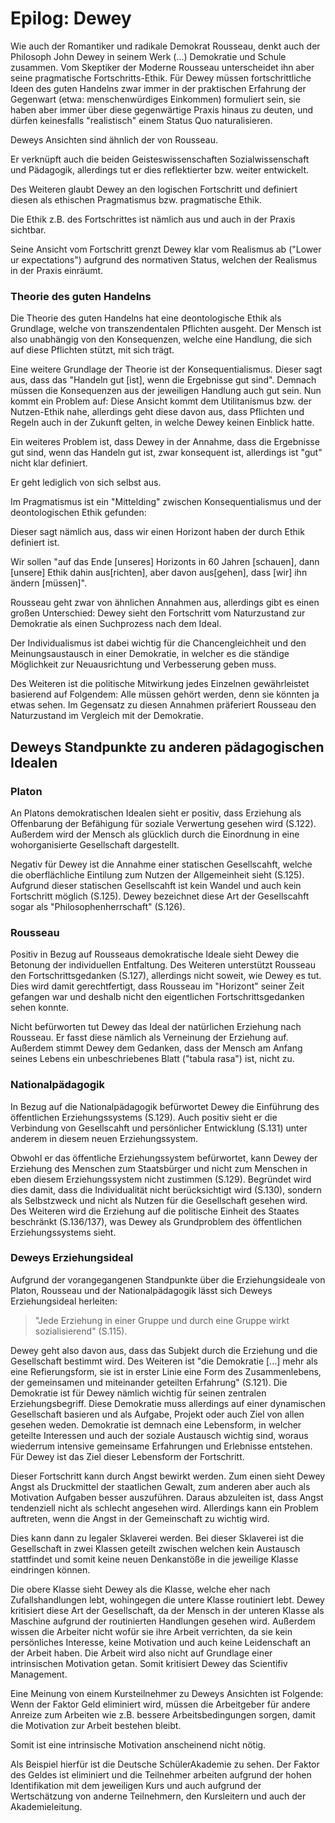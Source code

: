 # Epilog: Dewey

<!-- TODO MH: Ich schlage mal einen anderen Anfang vor (u.s.) vielleicht kommt ihr damit besser in den richtigen Duktus: ... vielleicht noch mehr BSP einfügen? -->
Wie auch der Romantiker und radikale Demokrat Rousseau, denkt auch der Philosoph John Dewey in seinem Werk (...) Demokratie und Schule zusammen.
Vom Skeptiker der Moderne Rousseau unterscheidet ihn aber seine pragmatische Fortschritts-Ethik.
Für Dewey müssen fortschrittliche Ideen des guten Handelns zwar immer in der  praktischen Erfahrung der Gegenwart (etwa: menschenwürdiges Einkommen) formuliert sein, sie haben aber immer über diese gegenwärtige Praxis hinaus zu deuten, und dürfen keinesfalls "realistisch" einem Status Quo naturalisieren.

Deweys Ansichten sind ähnlich der von Rousseau.
<!-- FIXME: MH nein, eigentlich garnicht, aber er fängt vielleicht bei einer ähnlichen Frage an -->
Er verknüpft auch die beiden Geisteswissenschaften Sozialwissenschaft und Pädagogik, allerdings tut er dies reflektierter bzw. weiter entwickelt.
<!-- FIXME MH mmh Sowi ist keine Geisteswissenschaft, würde eher schreiben: Dewey schreibt sowohl über Schule als auch Demokratie (wie Rousseau, inder Tat) -->
Des Weiteren glaubt Dewey an den logischen Fortschritt und definiert diesen als ethischen Pragmatismus bzw. pragmatische Ethik.
<!-- TODO: MH, mmh, logischer Fortschritt, was ist das denn? -->
Die Ethik z.B. des Fortschrittes ist nämlich aus und auch in der Praxis sichtbar.
<!-- FIXME: MH "nämlich"? Stil -->
Seine Ansicht vom Fortschritt grenzt Dewey klar vom Realismus ab ("Lower ur expectations") aufgrund des normativen Status, welchen der Realismus in der Praxis einräumt.


### Theorie des guten Handelns

Die Theorie des guten Handelns hat eine deontologische Ethik als Grundlage, welche von transzendentalen Pflichten ausgeht.
Der Mensch ist also unabhängig von den Konsequenzen, welche eine Handlung, die sich auf diese Pflichten stützt, mit sich trägt.
<!-- FIXME: MH nein, deontologisch heisst nicht, dass man unabhängig wäre von den Konsequenzen, nur das eine Theorie des guten Handelns sich nicht in der Beschreibung ihrer Konsequenzen erschöpft. -->
<!-- TODO: MH ich würde konsequentialistische und deontologische Ethik eher weiter oben und deutlich knapper beschreiben; sie dienen ja nur als Folie für Pragmatismus (was pragmatismus beides *nicht* ist) -->
Eine weitere Grundlage der Theorie ist der Konsequentialismus.
Dieser sagt aus, dass das "Handeln gut [ist], wenn die Ergebnisse gut sind".
Demnach müssen die Konsequenzen aus der jeweiligen Handlung auch gut sein.
Nun kommt ein Problem auf:
Diese Ansicht kommt dem Utilitanismus bzw. der Nutzen-Ethik nahe, allerdings geht diese davon aus, dass Pflichten und Regeln auch in der Zukunft gelten, in welche Dewey keinen Einblick hatte.
<!-- TODO: MH anders; util. ist *eine* variante des konsequ. Lieber raus lassen, ist nicht so wichtig. -->
Ein weiteres Problem ist, dass Dewey in der Annahme, dass die Ergebnisse gut sind, wenn das Handeln gut ist, zwar konsequent ist, allerdings ist "gut" nicht klar definiert.
<!-- TODO: MH he? Dewey ist KEIN konsequentialist. Auf welche Textstelle bezieht sich das hier? -->
Er geht lediglich von sich selbst aus.

Im Pragmatismus ist ein "Mittelding" zwischen Konsequentialismus und der deontologischen Ethik gefunden:
<!-- TODO MH: das mit dem Mittelding finde ich eigentlich ganz gut .. .vielleicht aber wissenschaftlichere Wortwahl (synthese?) finden? -->
<!-- TODO MH: Hier mal ein Vorschlag zur alternativen Strukturierung dieses Artikels: 1. Pragmatismus als aus und in der Praxis 2. Pragmatismus als Synthese von Konsequent. und Deontologie, 3. Pragmatismus in der Schule ... – das wäre dann weniger im Zeitverlauf und eher systematisch sortiert. -->
Dieser sagt nämlich aus, dass wir einen Horizont haben der durch Ethik definiert ist.
<!-- TODO: MH nöp, andersrum, wir haben eine Ethik, die durch den Horizont der Praxis definiert ist und deshalb angepasst werden muss. -->
Wir sollen "auf das Ende [unseres] Horizonts in 60 Jahren [schauen], dann [unsere] Ethik dahin aus[richten], aber davon aus[gehen], dass [wir] ihn ändern [müssen]".
<!-- FIXME MH: wessen Zitat ist das denn? Quelle? -->
<!-- TODO: MH finden wir hier vielleicht insgesamt eine schöne Dewey-Losung oder was anderes, was die pragmatische Ethik gut auf den Punkt bringt? -->
Rousseau geht zwar von ähnlichen Annahmen aus, allerdings gibt es einen großen Unterschied:
Dewey sieht den Fortschritt vom Naturzustand zur Demokratie als einen Suchprozess nach dem Ideal.
<!-- TODO: MH genau -->
Der Individualismus ist dabei wichtig für die Chancengleichheit und den Meinungsaustausch in einer Demokratie, in welcher es die ständige Möglichkeit zur Neuausrichtung und Verbesserung geben muss.
<!-- TODO: MH hier brauchen wir ein Zitat oder so, nöher am Text Original Arbeiten. -->
Des Weiteren ist die politische Mitwirkung jedes Einzelnen gewährleistet basierend auf Folgendem:
Alle müssen gehört werden, denn sie könnten ja etwas sehen.
Im Gegensatz zu diesen Annahmen präferiert Rousseau den Naturzustand im Vergleich mit der Demokratie.


## Deweys Standpunkte zu anderen pädagogischen Idealen


### Platon

An Platons demokratischen Idealen sieht er positiv, dass Erziehung als Offenbarung der Befähigung für soziale Verwertung gesehen wird (S.122).
Außerdem wird der Mensch als glücklich durch die Einordnung in eine wohorganisierte Gesellschaft dargestellt.

Negativ für Dewey ist die Annahme einer statischen Gesellscahft, welche die oberflächliche Eintilung zum Nutzen der Allgemeinheit sieht (S.125).
Aufgrund dieser statischen Gesellscahft ist kein Wandel und auch kein Fortschritt möglich (S.125).
Dewey bezeichnet diese Art der Gesellscahft sogar als "Philosophenherrschaft" (S.126).


### Rousseau

Positiv in Bezug auf Rousseaus demokratische Ideale sieht Dewey die Betonung der individuellen Entfaltung.
Des Weiteren unterstützt Rousseau den Fortschrittsgedanken (S.127), allerdings nicht soweit, wie Dewey es tut.
Dies wird damit gerechtfertigt, dass Rousseau im "Horizont" seiner Zeit gefangen war und deshalb nicht den eigentlichen Fortschrittsgedanken sehen konnte.

Nicht befürworten tut Dewey das Ideal der natürlichen Erziehung nach Rousseau.
Er fasst diese nämlich als Verneinung der Erziehung auf.
Außerdem stimmt Dewey dem Gedanken, dass der Mensch am Anfang seines Lebens ein unbeschriebenes Blatt ("tabula rasa") ist, nicht zu.


### Nationalpädagogik

In Bezug auf die Nationalpädagogik befürwortet Dewey die Einführung des öffentlichen Erziehungssystems (S.129).
Auch positiv sieht er die Verbindung von Gesellscahft und persönlicher Entwicklung (S.131) unter anderem in diesem neuen Erziehungssystem.

Obwohl er das öffentliche Erziehungssystem befürwortet, kann Dewey der Erziehung des Menschen zum Staatsbürger und nicht zum Menschen in eben diesem Erziehungssystem nicht zustimmen (S.129).
Begründet wird dies damit, dass die Individualität nicht berücksichtigt wird (S.130), sondern als Selbstzweck und nicht als Nutzen für die Gesellschaft gesehen wird.
Des Weiteren wird die Erziehung auf die politische Einheit des Staates beschränkt (S.136/137), was Dewey als Grundproblem des öffentlichen Erziehungssystems sieht.
<!-- TODO MH: schweren herzens sollen die o.s. Absätze raus; der Vergleich zu den anderen Pädagogiken muss leider entfallen. -->


### Deweys Erziehungsideal

Aufgrund der vorangegangenen Standpunkte über die Erziehungsideale von Platon, Rousseau und der Nationalpädagogik lässt sich Deweys Erziehungsideal herleiten:
<!-- TODO MH: ja, das ist gut, einfach so in 1-2 Sätzen deweys ideal herzleiten, und vielleicht mal in einem nebensatz auf die o.g. anderen Ideale eingehen, aber die nicht selbständig ergänzen -->

> "Jede Erziehung in einer Gruppe und durch eine Gruppe wirkt sozialisierend"
> (S.115).

Dewey geht also davon aus, dass das Subjekt durch die Erziehung und die Gesellschaft bestimmt wird.
Des Weiteren ist "die Demokratie [...] mehr als eine Refierungsform, sie ist in erster Linie eine Form des Zusammenlebens, der gemeinsamen und miteinander geteilten Erfahrung" (S.121).
Die Demokratie ist für Dewey nämlich wichtig für seinen zentralen Erziehungsbegriff.
Diese Demokratie muss allerdings auf einer dynamischen Gesellschaft basieren und als Aufgabe, Projekt oder auch Ziel von allen gesehen weden.
Demokratie ist demnach eine Lebensform, in welcher geteilte Interessen und auch der soziale Austausch wichtig sind, woraus wiederrum intensive gemeinsame Erfahrungen und Erlebnisse entstehen.
Für Dewey ist das Ziel dieser Lebensform der Fortschritt.
<!-- TODO MH: das hier doppelt sich mit dem oben stehenden über die Ethik von Dewey; das brauchen wir nicht zweimal. -->

Dieser Fortschritt kann durch Angst bewirkt werden.
Zum einen sieht Dewey Angst als Druckmittel der staatlichen Gewalt, zum anderen aber auch als Motivation Aufgaben besser auszuführen.
Daraus abzuleiten ist, dass Angst tendenziell nicht als schlecht angesehen wird.
Allerdings kann ein Problem auftreten, wenn die Angst in der Gemeinschaft zu wichtig wird.
<!-- FIXME MH: nein, das ist zu unspezifisch; das Problem mit Angst entsteht, wenn die (etwa) Arbeiter nicht wissen *warum* sie etwas machen, sondern nur in Erwartung von Belohnung/Bestrafung agieren. DAS ist legale Sklaverei -->
Dies kann dann zu legaler Sklaverei werden.
Bei dieser Sklaverei ist die Gesellschaft in zwei Klassen geteilt zwischen welchen kein Austausch stattfindet und somit keine neuen Denkanstöße in die jeweilige Klasse eindringen können.
<!-- TODO MH: das ist noch ein anderes Problem; hier geht es um den Mangel an Austausch; 2 Probleme (1. Sklaverei, 2. mangelnder Austausch) -->
Die obere Klasse sieht Dewey als die Klasse, welche eher nach Zufallshandlungen lebt, wohingegen die untere Klasse routiniert lebt.
Dewey kritisiert diese Art der Gesellschaft, da der Mensch in der unteren Klasse als Maschine aufgrund der routinierten Handlungen gesehen wird.
Außerdem wissen die Arbeiter nicht wofür sie ihre Arbeit verrichten, da sie kein persönliches Interesse, keine Motivation und auch keine Leidenschaft an der Arbeit haben.
Die Arbeit wird also nicht auf Grundlage einer intrinsischen Motivation getan.
Somit kritisiert Dewey das Scientifiv Management.
<!-- TODO MH: zu viel über eigentlich diesselbe Idee. Da muss mal eine Unternehmensberatung durch, durch den o.s. Absatz. -->

Eine Meinung von einem Kursteilnehmer zu Deweys Ansichten ist Folgende:
Wenn der Faktor Geld eliminiert wird, müssen die Arbeitgeber für andere Anreize zum Arbeiten wie z.B. bessere Arbeitsbedingungen sorgen, damit die Motivation zur Arbeit bestehen bleibt.
<!-- TODO MH: no one cares, was ein Kursteilnehmer für eine Meinung hat. Besser: Selbe Idee mit einem Argument unterfüttern, vielleicht mit Hinweis auf bedingungsloses Grundeinkommen. -->
Somit ist eine intrinsische Motivation anscheinend nicht nötig.
<!-- TODO MH: intrinsisch *nicht* möglich? glaube eher umgekehrt ... -->
Als Beispiel hierfür ist die Deutsche SchülerAkademie zu sehen.
Der Faktor des Geldes ist eliminiert und die Teilnehmer arbeiten aufgrund der hohen Identifikation mit dem jeweiligen Kurs und auch aufgrund der Wertschätzung von anderne Teilnehmern, den Kursleitern und auch der Akademieleitung.
<!-- TODO MH: die Anwendung über DSA könnte noch etwas genauer gefasst werden, nochmal anhand der Vokabeln von Dewey durchdeklinieren, so ist sie noch etwas lose nachgeklappt. -->
